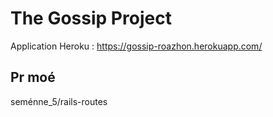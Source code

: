 # The Gossip Project

Application Heroku : https://gossip-roazhon.herokuapp.com/

## Pr moé

seménne_5/rails-routes
